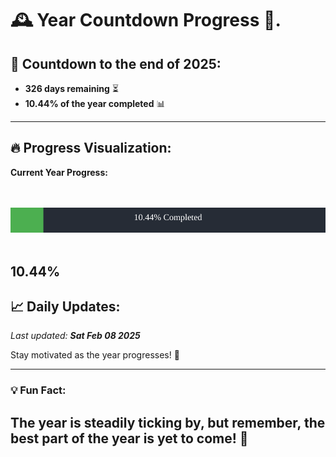 
# &#x1F570; **Year Countdown Progress** &#x1F389;.

## &#x1F4C5; Countdown to the end of 2025:
- **326 days remaining** &#x23F3;
- **10.44% of the year completed** &#x1F4CA;

---

## &#x1F525; **Progress Visualization**:

**Current Year Progress:**

<br><br>
![Progress Bar](https://raw.githubusercontent.com/dayanidigv/year-countdown-progress/main/progress-bar.svg)
<br><br>

**10.44%**
---

## &#x1F4C8; **Daily Updates**:

_Last updated: **Sat Feb 08 2025**_

Stay motivated as the year progresses! &#x1F680;

--- 

### &#x1F4A1; **Fun Fact:**
The year is steadily ticking by, but remember, the best part of the year is yet to come! &#x1F31F;
---
